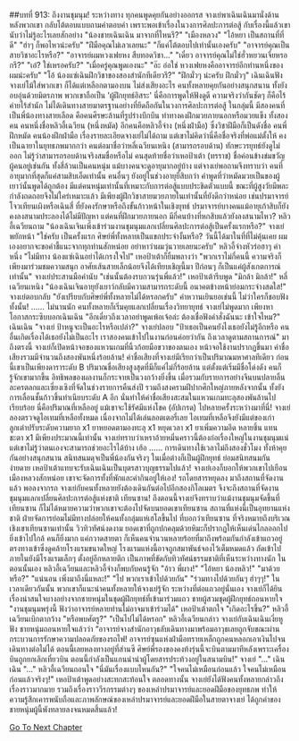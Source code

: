 ##บทที่ 913: ถึงงานชุมนุม!
ระหว่างทาง ทุกคนพูดคุยกันอย่างออกรส
จางเย่พาเฉินเฉินมานั่งด้านหลังพวกเขา กลับโต้ตอบแบบถามคำตอบคำ เพราะพอเข้าเรื่องในวงการศิลปะการต่อสู้ กับเรื่องนี้แล้วเขานับว่าไม่รู้อะไรเลยสักอย่าง
"น้องชายเฉินเฉิน มาจากที่ไหนรึ?"
"เมืองหลวง"
"ไอ้หยา เป็นสถานที่ที่ดี"
"ฮ่าๆ ก็พอไหวน่ะครับ"
"ฝีมือคุณไม่เลวเลยนะ"
"ก็แค่โต้ตอบไปเท่านั้นเองครับ"
"อาจารย์คุณเป็นสายวิชาอะไรหรือ?"
"อาจารย์ผมหวงเฟยหง สืบทอดวิชา..."
"เดี๋ยว อาจารย์คุณไม่ใช่ฮั่วหยวนเจี่ยหรอกรึ?"
"เอ๋? ใช่เหรอครับ?"
"เมื่อครู่คุณพูดเองนะ"
"อ๊ะ อ๋อใช่ หวงเฟยหงคืออาจารย์อีกท่านหนึ่งของผมน่ะครับ"
"โอ้ น้องแซ่เฉินฝึกวิชาของสองสำนักทีเดียวรึ?"
"ฝึกมั่วๆ น่ะครับ ฝึกมั่วๆ"
เฉินเฉินฟังจางเย่โม้ใส่พวกเขา ก็ได้แต่เหลือกตามองบน ไม่ส่งเสียงอะไร
คนทั้งหลายคุยกันอย่างสนุกสนาน ทั้งยังอบอุ่นด้วยมิตรภาพ
พวกเขาถือเป็น 'ผู้ฝึกยุทธ์อิสระ' นี่คือการพูดให้ฟังดูดี ความจริงว่ากันชัดๆ ก็คือไร้ค่ายไร้สำนัก ไม่ได้เดินทางสายมาตรฐานอย่างที่ยึดถือกันในวงการศิลปะการต่อสู้
ในกลุ่มนี้ มีสองคนที่เป็นพี่น้องทางสายเลือด คือคนศีรษะล้านที่รูปร่างบึกบึน ท่าทางคงฝึกมวยภายนอกหรือมวยแข็ง ทั้งสองคน คนหนึ่งชื่อหลิวอี้เฉวียน (หนึ่งหมัด) อีกคนคือหลิวอี้จ่าง (หนึ่งฝ่ามือ) ซึ่งวิชาฝีมือก็เป็นดังชื่อ คนพี่ฝึกหมัด คนน้องฝึกฝ่ามือ เรื่องรายละเอียดจางเย่ไม่ได้ถาม แต่เขาไม่คิดว่านี่คือชื่อจริงที่พ่อแม่ตั้งให้ คงเป็นฉายาในยุทธภพมากกว่า
คนต่อมาชื่อว่าหลี่เฉวียนเหนิง (สามารถรอบด้าน) ทักษะวรยุทธ์ยังดูไม่ออก ไม่รู้ว่าสามารถรอบด้านจริงสมชื่อหรือไม่
คนสุดท้ายชื่อว่าเหอป้าเต้า (ทรราช) ชื่อค่อนข้างข่มขวัญผู้คนอยู่เช่นกัน
ทั้งสี่ล้วนเป็นคนหนุ่ม แม้บางคนจะดูอายุมากอยู่บ้าง แต่จางเย่พอถามจึงทราบว่า คนที่อายุมากที่สุดก็แค่สามสิบเอ็ดเท่านั้น คนอื่นๆ ยังอยู่ในช่วงอายุยี่สิบกว่า คำพูดที่ว่าหมัดมวยเป็นของผู้เยาว์นั้นพูดได้ถูกต้อง มีแต่คนหนุ่มเท่านั้นที่เหมาะกับการต่อสู้แบบประชิดตัวแบบนี้ ขณะที่ผู้สูงวัยมีพละกำลังถดถอยจึงไม่ใคร่เหมาะแล้ว มีเพียงผู้ฝึกวิชาสายมวยภายในเท่านั้นที่ยังดีกว่าหน่อย เช่นปรมาจารย์โจวเทียนเผิงหรือเฉินสี่ ที่ยังคงรักษาหรือถึงขั้นก้าวหน้าในเชิงยุทธ์ ปรมาจารย์บางคนแม้อายุเก้าสิบก็ยังคงลงสนามประลองได้ไม่มีปัญหา แต่คนที่ฝึกมวยภายนอก มีกี่คนบ้างที่หกสิบแล้วยังลงสนามไหว?
หลิวอี้เฉวียนถาม "น้องเฉินเจินเพิ่งเข้าร่วมงานชุมนุมแลกเปลี่ยนศิลปะการต่อสู้เป็นครั้งแรกหรือ?"
จางเย่พยักหน้า "ใช่ครับ เป็นครั้งแรก ศิษย์พี่ทั้งหลายเป็นแขกประจำงั้นหรือ? วันนี้ได้มาในที่ที่ไม่คุ้นเคย ผมเองอยากจะขอคำชี้แนะจากทุกท่านสักหน่อย อย่าหาว่าผมวุ่นวายเลยนะครับ"
หลิวอี้จ่างหัวร่อฮาๆ คำหนึ่ง "ไม่มีทาง น้องแซ่เฉินอย่าได้เกรงใจไป"
เหอป้าเต้าก็ยิ้มพลางว่า "พวกเราไม่กี่คนนี้ ความจริงก็เพียงมาร่วมชมความสนุก อาศัยเส้นสายเล็กน้อยจึงได้เทียบเชิญนี้มา ปีก่อนๆ ก็เป็นแค่ผู้สังเกตการณ์เท่านั้น"
จางเย่ประสานมือคำนับ "เช่นนั้นต้องรบกวนรุ่นพี่แล้ว!"
เหอป้าเต้ารีบพูด "มิกล้า มิกล้า!"
หลี่เฉวียนเหนิง "น้องเฉินเจินอายุยังเยาว์กลับมีความสามารถระดับนี้ อนาคตข้างหน้าย่อมกระจ่างสดใส!"
จางเย่ตอบกลับ "ยังเปรียบกับศิษย์พี่ทั้งหลายไม่ได้หรอกครับ"
คำหวานเยินยอเช่นนี้ ไม่ว่าใครก็ชอบฟังทั้งนั้น!
……
ไม่นานนัก คนทั้งหลายก็เริ่มคุยแลกเปลี่ยนเรื่องวิทยายุทธ์
จางเย่ไม่พูดมาก เพียงหาโอกาสกระซิบบอกเฉินเฉิน "อีกเดี๋ยวถึงเวลาอย่าพูดเพ้อเจ้อล่ะ ต้องเชื่อฟังคำสั่งฉันนะ เข้าใจไหม?"
เฉินเฉิน "จางเย่ ป้าหนูจะเป็นอะไรหรือเปล่า?"
จางเย่ปลอบ "ป้าเธอเป็นคนยังไงเธอยังไม่รู้อีกหรือ คนอื่นเกิดเรื่องได้เธอยังไม่เป็นอะไร เราสองคนเข้าไปในงานก่อนค่อยว่ากัน ถึงเวลาดูตามสถานการณ์"
มาถึงตรงนี้ จางเย่ก็เปิดหน้าจอของแหวนเกมที่นิ้วก้อยมือขวาของตนเอง
หน้าจอใช้งานปรากฏขึ้นมา ค่าชื่อเสียงรวมมีจำนวนถึงสองพันหนึ่งร้อยล้าน!
ค่าชื่อเสียงที่จางเย่มีเรียกว่าเป็นปริมาณมหาศาลทีเดียว ก่อนนี้เขาเป็นเพียงดาราระดับ B ปริมาณชื่อเสียงสูงสุดที่มีก็แค่ไม่กี่ร้อยล้าน แต่ตั้งแต่เริ่มมีชื่อโด่งดัง คนก็รู้จักเขามากขึ้น อิทธิพลของผลงานก็กระจายเป็นวงกว้างยิ่งขึ้น เมื่อรวมกับรายการอย่างจีนบนปลายลิ้น ละครตลกและเซี่ยงเซิงที่จัดในช่วงรายการคืนส่งปี รวมถึงสงครามฝีปากศึกใหญ่ภายหลังจากนั้น ทั้งยังการเลื่อนชั้นก้าวขึ้นทำเนียบระดับ A อีก นั่นทำให้ค่าชื่อเสียงสะสมในแหวนเกมทะลุสองพันล้านไปเรียบร้อย นี่คือปริมาณที่เหลืออยู่ แม้เขาจะใช้รัศมีแห่งโชค (อัปเกรด) ไปหลายครั้งระหว่างมาที่นี่!
จางเย่ลองตรวจดูไอเทมที่เหลือทั้งหมด
เนื่องจากไม่ได้เล่นลอตเตอรี่เลย ไอเทมที่เหลือจึงยังมีแต่ของเก่า
ลูกเต๋าปรับระดับความยาก x1
ยาหยอดตามองทะลุ x1
หยุดเวลา x1
ยาเพิ่มความอึด หลายชิ้น
แทนชะตา x1
มีเพียงประมาณนี้เท่านั้น
จางเย่ทราบว่าเหราอ้ายหมิ่นคราวนี้ต้องก่อเรื่องใหญ่ในงานชุมนุมแน่ แต่เขาไม่รู้ว่าตนเองจะสามารถช่วยอะไรได้บ้าง เฮ้อ
……
การเดินทางใช้เวลาไม่ถึงสองชั่วโมง ทั้งห้าคุยกันอย่างสนุกสนาน สนิทสนมดุจเป็นพี่น้องกันจริงๆ ในเมื่อต่างก็เป็นผู้ฝึกยุทธ์ ย่อมสนิทสนมกันง่ายดาย เหอป้าเต้าแทบจะรับเฉินเฉินเป็นบุตรสาวบุญธรรมไปแล้ว! จางเย่เองก็บอกให้พวกเขาไปเยือนเมืองหลวงสักหน่อย เขาจะจัดการทั้งที่พักและค่ากินอยู่ให้เอง!
รถโดยสารหยุดลง
มาถึงสถานที่จัดงานแล้ว
พอลงจากรถ จางเย่กับคนทั้งหลายยังต้องเดินกันต่อไปอีกสองกิโลเมตร จึงจะถึงสถานที่จัดงานชุมนุมแลกเปลี่ยนศิลปะการต่อสู้แห่งชาติ เทียนซาน!
ถึงตอนนี้จางเย่จึงทราบว่าแม้งานชุมนุมจัดขึ้นที่เทียนซาน ก็ไม่ได้หมายความว่าพวกเขาจะต้องไปจัดบนยอดเขาเทียนซาน สถานที่แห่งนี้เป็นอุทยานแห่งชาติ ฝ่ายจัดการย่อมไม่มีทางปล่อยให้คนทั้งกลุ่มแห่เฮโลขึ้นไป ที่บอกว่าเทียนซาน ที่จริงหมายถึงบริเวณเชิงเขาเทียนซานเท่านั้น วิวทิวทัศน์งดงาม ยอดเขาที่ถูกปกคลุมด้วยหิมะก็ปรากฏให้เห็นเด่นไกลออกไป
ยิ่งเข้าไปใกล้ คนก็ยิ่งมาก
แค่กวาดสายตา ก็เห็นคนจำนวนหลายร้อยที่มาถึงพร้อมกันกำลังเข้าแถวอยู่ตรงทางเข้าซึ่งดูคล้ายโรงแรมขนาดใหญ่ โรงแรมแห่งนี้อาจถูกสมาพันธ์จองไว้เต็มหมดแล้ว ถัดเข้าไปภายในยังมีโรงแรมเล็กๆ ตั้งอยู่อีกหลายตึก เป็นภาพที่ขัดกับทิวทัศน์ธรรมชาติที่เห็นระหว่างทางนัก
ในตอนนั้นเอง หลิวอี้เฉวียนและหลิวอี้จ่างก็พบกับคนรู้จัก
"อ้าว พี่ผาง!"
"ไอ้หยา น้องหลิว!"
"มาด้วยหรือ?"
"แน่นอน เพิ่งมาถึงนี่แหละ!"
"ไป พวกเราเข้าไปด้วยกัน"
"ร่วมทางไปด้วยกันๆ ฮ่าๆๆ!"
ในเวลาเดียวกันนั้น พวกเขาก็แนะนำคนทั้งหลายให้จางเย่รู้จัก
ระหว่างที่ต่อแถวอยู่นั่นเอง จางเย่ก็ได้ยินเรื่องน่าสนใจบางอย่างจากชายหนุ่มในชุดผู้ฝึกยุทธ์ที่เข้ามาร่วมแถว
ชายผู้สวมชุดผู้ฝึกยุทธ์ถอนหายใจ "งานชุมนุมพรุ่งนี้ ฟังว่าอาจารย์หลายท่านไม่อาจมาเข้าร่วมได้"
เหอป้าเต้าตกใจ "เกิดอะไรขึ้น?"
หลิวอี้เฉวียนเบิกตากว้าง "หรือพบศัตรู?"
"เป็นไปไม่ได้หรอก" หลิวอี้เฉวียนกล่าว
จางเย่กับเฉินเฉินเงี่ยหูฟัง
ชายหนุ่มถอนหายใจแล้วว่า “อาจารย์จางสำนักอาวุธลับเดินทางมาพร้อมอาวุธเลยถูกจับขณะผ่านกระบวนการรักษาความปลอดภัยของรถไฟ! อาจารย์ซุนแห่งฝ่ามือทรายเหล็กถูกคนหลอกเอาเงินไปจนเดินทางต่อไม่ได้ ตอนนี้เลยหลงทางอยู่ที่ส่านซี ศิษย์พี่รองของคงท้งรุ่นนี้จะบินตามมาทีหลังเพราะเครื่องบินถูกยกเลิกเที่ยวบิน ตอนนี้กำลังเป็นแกนนำนำผู้โดยสารประท้วงอยู่ในสนามบิน!”
จางเย่ "..."
เฉินเฉิน "..."
หลิวอี้เฉวียนถอนใจ "นี่มันเรื่องแบบไหนกัน?"
"ใจคนไม่เหมือนก่อนแล้ว ใจคนไม่เหมือนก่อนแล้วจริงๆ!" เหอป้าเต้าพูดอย่างสะทกสะท้อนใจ
ตลอดทางนั้น จางเย่ยังได้ฟังคนทั้งหลายกล่าวถึงเรื่องราวมากมาย รวมถึงเรื่องราววีรกรรมต่างๆ ของเหล่าปรมาจารย์และยอดฝีมือของยุทธภพ ทำให้ความรู้สึกเคารพนับถือและภาพลักษณ์ของเหล่าปรมาจารย์และยอดฝีมือในสายตาจางเย่ ได้ถูกคำของชายหนุ่มผู้นี้พังทลายลงจนหมดสิ้นแล้ว!


[Go To Next Chapter]( ./14.md)